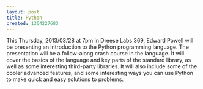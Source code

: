 ```yaml
---
layout: post
title: Python
created: 1364227683
---
```

This Thursday, 2013/03/28 at 7pm in Dreese Labs 369, Edward Powell will be presenting an introduction to the Python programming language. The presentation will be a follow-along crash course in the language. It will cover the basics of the language and key parts of the standard library, as well as some interesting third-party libraries. It will also include some of the cooler advanced features, and some interesting ways you can use Python to make quick and easy solutions to problems.
